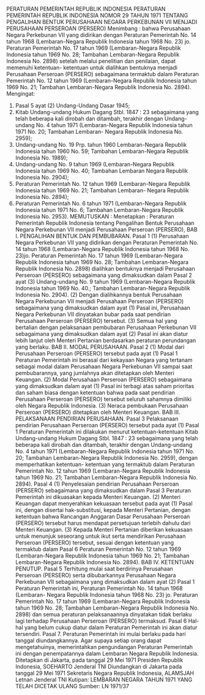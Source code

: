  PERATURAN PEMERINTAH REPUBLIK INDONESIA PERATURAN PEMERINTAH REPUBLIK INDONESIA NOMOR 29 TAHUN 1971 TENTANG PENGALIHAN BENTUK PERUSAHAAN NEGARA PERKEBUNAN VII MENJADI PERUSAHAAN PERSEROAN (PERSERO)
Menimbang :
 bahwa Perusahaan Negara Perkebunan VII yang didirikan dengan Peraturan Pemerintah No. 14 tahun 1968 (Lembaran-Negara Republik Indonesia tahun 1968 No. 23) jo. Peraturan Pemerintah No. 17 tahun 1969 (Lembaran-Negara Republik Indonesia tahun 1969 No. 28; Tambahan Lembaran-Negara Republik Indonesia No. 2898) setelah melalui penelitian dan penilaian, dapat memenuhi ketentuan- ketentuan untuk dialihkan bentuknya menjadi Perusahaan Perseroan (PERSERO) sebagaimana termaktub dalam Peraturan Pemerintah No. 12 tahun 1969 (Lembaran-Negara Republik Indonesia tahun 1969 No. 21; Tambahan Lembaran-Negara Republik Indonesia No. 2894). Mengingat:
1. Pasal 5 ayat (2) Undang-Undang Dasar 1945;
2. Kitab Undang-undang Hukum Dagang Stbl. 1847 : 23 sebagaimana yang telah beberapa kali dirobah dan ditambah, terakhir dengan Undang-undang No. 4 tahun 1971 (Lembaran-Negara Republik Indonesia tahun 1971 No. 20; Tambahan Lembaran- Negara Republik Indonesia No. 2959);
3. Undang-undang No. 19 Prp. tahun 1960 Lembaran-Negara Republik Indonesia tahun 1960 No. 59; Tambahan Lembaran-Negara Republik Indonesia No. 1989);
4. Undang-undang No. 9 tahun 1969 (Lembaran-Negara Republik Indonesia tahun 1969 No. 40; Tambahan Lembaran Negara Republik Indonesia No. 2904);
5. Peraturan Pemerintah No. 12 tahun 1969 (Lembaran-Negara Republik Indonesia tahun 1969 No. 21; Tambahan Lembaran- Negara Republik Indonesia No. 2894);
6. Peraturan Pemerintah No. 6 tahun 1971 (Lembaran-Negara Republik Indonesia tahun 1971 No. 6; Tambahan Lembaran-Negara Republik Indonesia No. 2953).
MEMUTUSKAN :
 Menetapkan : Peraturan Pemerintah Republik Indonesia tentang Pengalihan Bentuk Perusahaan Negara Perkebunan VII menjadi Perusahaan Perseroan (PERSERO), BAB I. PENGALIHAN BENTUK DAN PEMBUBARAN.
Pasal 1
(1) Perusahaan Negara Perkebunan VII yang didirikan dengan Peraturan Pemerintah No. 14 tahun 1968 (Lembaran-Negara Republik Indonesia tahun 1968 No. 23)jo. Peraturan Pemerintah No. 17 tahun 1969 (Lembaran-Negara Republik Indonesia tahun 1969 No. 28; Tambahan Lembaran-Negara Republik Indonesia No. 2898) dialihkan bentuknya menjadi Perusahaan Perseroan (PERSERO) sebagaimana yang dimaksudkan dalam Pasal 2 ayat (3) Undang-undang No. 9 tahun 1969 (Lembaran-Negara Republik Indonesia tahun 1969 No. 40.; Tambahan Lembaran-Negara Republik Indonesia No. 2904).
(2) Dengan dialihkannya bentuk Perusahaan Negara Perkebunan VII menjadi Perusahaan Perseroan (PERSERO) sebagaimana yang dimaksudkan dalam ayat (1) Pasal ini, Perusahaan Negara Perkebunan VII dinyatakan bubar pada saat pendirian Perusahaan Perseroan (PERSERO) tersebut.
(3) Semua hal yang bertalian dengan pelaksanaan pembubaran Perusahaan Perkebunan VII sebagaimana yang dimaksudkan dalam ayat (2) Pasal ini akan diatur lebih lanjut oleh Menteri Pertanian berdasarkan peraturan perundangan yang berlaku. BAB II. MODAL PERUSAHAAN.
Pasal 2
(1) Modal dari Perusahaan Perseroan (PERSERO) tersebut pada ayat (1) Pasal 1 Peraturan Pemerintah ini berasal dari kekayaan Negara yang tertanam sebagai modal dalam Perusahaan Negara Perkebunan VII sampai saat pembubarannya, yang jumlahnya akan ditetapkan oleh Menteri Keuangan. (2) Modal Perusahaan Perseroan (PERSERO) sebagaimana yang dimaksudkan dalam ayat (1) Pasal ini terbagi atas saham prioritas dan saham biasa dengan ketentuan bahwa pada saat pendirian Perusahaan Perseroan (PERSERO) tersebut seluruh sahamnya dimiliki oleh Negara Republik Indonesia. (3) Neraca pembukaan Perusahaan Perseroan (PERSERO) ditetapkan oleh Menteri Keuangan. BAB III. PELAKSANAAN PENDIRIAN PERUSAHAAN.
Pasal 3
Pelaksanaan pendirian Perusahaan Perseroan (PERSERO) tersebut pada ayat (1) Pasal 1 Peraturan Pemerintah ini dilakukan menurut ketentuan-ketentuan Kitab Undang-undang Hukum Dagang Stbl. 1847 : 23 sebagaimana yang telah beberapa kali dirobah dan ditambah, terakhir dengan Undang-undang No. 4 tahun 1971 (Lembaran-Negara Republik Indonesia tahun 1971 No. 20; Tambahan Lembaran-Negara Republik Indonesia No. 2959), dengan memperhatikan ketentuan- ketentuan yang termaktub dalam Peraturan Pemerintah No. 12 tahun 1969 (Lembaran-Negara Republik Indonesia tahun 1969 No. 21; Tambahan Lembaran-Negara Republik Indonesia No. 2894). Pasal 4 (1) Penyelesaian pendirian Perusahaan Perseroan (PERSERO) sebagaimana yang dimaksudkan dalam Pasal 3 Peraturan Pemerintah ini dikuasakan kepada Menteri Keuangan.
(2) Menteri Keuangan dapat menyerahkan kekuasaan tersebut pada ayat (1) Pasal ini, dengan disertai hak-substitusi, kepada Menteri Pertanian, dengan ketentuan bahwa Rancangan Anggaran Dasar Perusahaan Perseroan (PERSERO) tersebut harus mendapat persetujuan terlebih dahulu dari Menteri Keuangan. (3) Kepada Menteri Pertanian diberikan kekuasaan untuk menunjuk seseorang untuk ikut serta mendirikan Perusahaan Perseroan (PERSERO) tersebut, sesuai dengan ketentuan yang termaktub dalam Pasal 6 Peraturan Pemerintah No. 12 tahun 1969 (Lembaran-Negara Republik Indonesia tahun 1969 No. 21; Tambahan Lembaran-Negara Republik Indonesia No. 2894). BAB IV. KETENTUAN PENUTUP.
Pasal 5
Terhitung mulai saat berdirinya Perusahaan Perseroan (PERSERO) serta dibubarkannya Perusahaan Negara Perkebunan VII sebagaimana yang dimaksudkan dalam ayat (2) Pasal 1 Peraturan Pemerintah ini, Peraturan Pemerintah No. 14 tahun 1968 (Lembaran- Negara Republik Indonesia tahun 1968 No. 23) jo. Peraturan Pemerintah No. 17 tahun 1969 (Lembaran-Negara Republik Indonesia tahun 1969 No. 28; Tambahan Lembaran-Negara Republik Indonesia No. 2898) dan semua peraturan pelaksanaannya dinyatakan tidak berlaku lagi terhadap Perusahaan Perseroan (PERSERO) termaksud. Pasal 6 Hal-hal yang belum cukup diatur dalam Peraturan Pemerintah ini akan diatur tersendiri. Pasal 7. Peraturan Pemerintah ini mulai berlaku pada hari tanggal diundangkannya. Agar supaya setiap orang dapat mengetahuinya, memerintahkan pengundangan Peraturan Pemerintah ini dengan penempatannya dalam Lembaran Negara Republik Indonesia. Ditetapkan di Jakarta, pada tanggal 29 Mei 1971 Presiden Republik Indonesia, SOEHARTO Jenderal TNI Diundangkan di Jakarta pada tanggal 29 Mei 1971 Sekretaris Negara Republik Indonesia, ALAMSJAH Letnan Jenderal TNI Kutipan: LEMBARAN NEGARA TAHUN 1971 YANG TELAH DICETAK ULANG Sumber: LN 1971/37